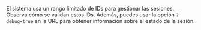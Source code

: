 El sistema usa un rango limitado de IDs para gestionar las sesiones. Observa cómo se validan estos IDs. Además, puedes usar la opción `?debug=true` en la URL para obtener información sobre el estado de la sesión.